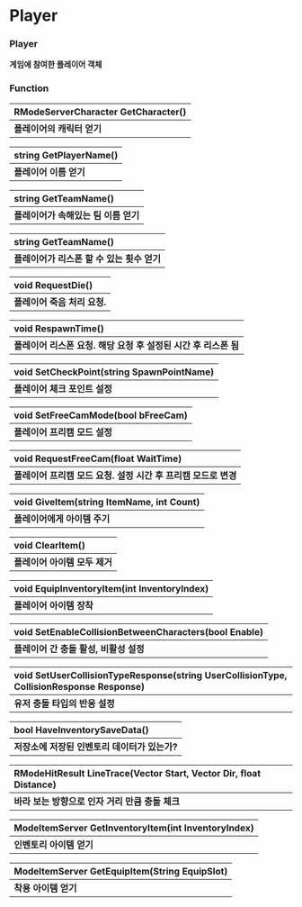 # Player

### **Player**

**게임에 참여한 플레이어 객체**  


### **Function**

| **RModeServerCharacter GetCharacter\(\)** |
| :--- |
| **플레이어의 캐릭터 얻기** |

| **string GetPlayerName\(\)** |
| :--- |
| **플레이어 이름 얻기** |

| **string GetTeamName\(\)** |
| :--- |
| **플레이어가 속해있는 팀 이름 얻기** |

| **string GetTeamName\(\)** |
| :--- |
| **플레이어가 리스폰 할 수 있는 횟수 얻기** |

| **void RequestDie\(\)** |
| :--- |
| **플레이어 죽음 처리 요청.** |

| **void RespawnTime\(\)** |
| :--- |
| **플레이어 리스폰 요청. 해당 요청 후 설정된 시간 후 리스폰 됨** |

| **void SetCheckPoint\(string SpawnPointName\)** |
| :--- |
| **플레이어 체크 포인트 설정** |

| **void SetFreeCamMode\(bool bFreeCam\)** |
| :--- |
| **플레이어 프리캠 모드 설정** |

| **void RequestFreeCam\(float WaitTime\)** |
| :--- |
| **플레이어 프리캠 모드 요청. 설정 시간 후 프리캠 모드로 변경** |

| **void GiveItem\(string ItemName, int Count\)** |
| :--- |
| **플레이어에게 아이템 주기**  |

| **void ClearItem\(\)** |
| :--- |
| **플레이어 아이템 모두 제거** |

| **void EquipInventoryItem\(int InventoryIndex\)** |
| :--- |
| **플레이어 아이템 장착** |

| **void SetEnableCollisionBetweenCharacters\(bool Enable\)** |
| :--- |
| **플레이어 간 충돌 활성, 비활성 설정** |

| **void SetUserCollisionTypeResponse\(string UserCollisionType, CollisionResponse Response\)** |
| :--- |
| **유저 충돌 타입의 반응 설정** |

| **bool HaveInventorySaveData\(\)** |
| :--- |
| **저장소에 저장된 인벤토리 데이터가 있는가?** |

| **RModeHitResult LineTrace\(Vector Start, Vector Dir, float Distance\)** |
| :--- |
| **바라 보는 방향으로 인자 거리 만큼 충돌 체크** |

| **ModeItemServer GetInventoryItem\(int InventoryIndex\)** |
| :--- |
| **인벤토리 아이템 얻기** |

| **ModeItemServer GetEquipItem\(String EquipSlot\)** |
| :--- |
| **착용 아이템 얻기** |

